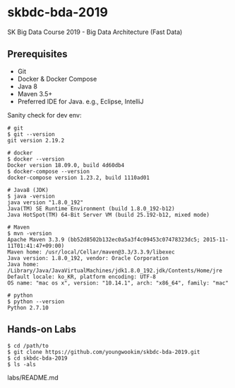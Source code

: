 # skbdc-bda-2019

SK Big Data Course 2019 - Big Data Architecture (Fast Data)

## Prerequisites
- Git
- Docker & Docker Compose
- Java 8
- Maven 3.5+
- Preferred IDE for Java. e.g., Eclipse, IntelliJ

Sanity check for dev env:
```
# git
$ git --version
git version 2.19.2

# docker
$ docker --version
Docker version 18.09.0, build 4d60db4
$ docker-compose --version
docker-compose version 1.23.2, build 1110ad01

# Java8 (JDK)
$ java -version
java version "1.8.0_192"
Java(TM) SE Runtime Environment (build 1.8.0_192-b12)
Java HotSpot(TM) 64-Bit Server VM (build 25.192-b12, mixed mode)

# Maven
$ mvn -version
Apache Maven 3.3.9 (bb52d8502b132ec0a5a3f4c09453c07478323dc5; 2015-11-11T01:41:47+09:00)
Maven home: /usr/local/Cellar/maven@3.3/3.3.9/libexec
Java version: 1.8.0_192, vendor: Oracle Corporation
Java home: /Library/Java/JavaVirtualMachines/jdk1.8.0_192.jdk/Contents/Home/jre
Default locale: ko_KR, platform encoding: UTF-8
OS name: "mac os x", version: "10.14.1", arch: "x86_64", family: "mac"

# python
$ python --version
Python 2.7.10

```

## Hands-on Labs
```
$ cd /path/to
$ git clone https://github.com/youngwookim/skbdc-bda-2019.git
$ cd skbdc-bda-2019
$ ls -als

```

labs/README.md
